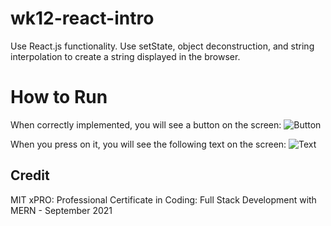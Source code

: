 # wk12-react-intro

Use React.js functionality.  Use setState, object deconstruction, and string interpolation to create a string displayed in the browser.

# How to Run

When correctly implemented, you will see a button on the screen:
![Button](https://github.com/BabarBaig/wk12-react-intro/tree/main/img/a_button.jpg)

When you press on it, you will see the following text on the screen:
![Text](https://github.com/BabarBaig/wk12-react-intro/tree/main/img/b_text.jpg)


## Credit

MIT xPRO: Professional Certificate in Coding: Full Stack Development with MERN - September 2021
